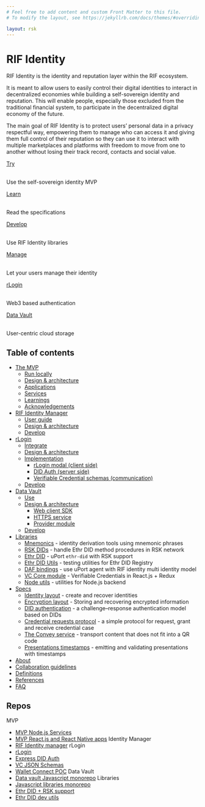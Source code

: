 ```yaml
---
# Feel free to add content and custom Front Matter to this file.
# To modify the layout, see https://jekyllrb.com/docs/themes/#overriding-theme-defaults

layout: rsk
---
```


# RIF Identity

RIF Identity is the identity and reputation layer within the RIF ecosystem.

It is meant to allow users to easily control their digital identities to interact in decentralized economies while building a self-sovereign identity and reputation. This will enable people, especially those excluded from the traditional financial system, to participate in the decentralized digital economy of the future.

The main goal of RIF Identity is to protect users’ personal data in a privacy respectful way, empowering them to manage who can access it and giving them full control of their reputation so they can use it to interact with multiple marketplaces and platforms with freedom to move from one to another without losing their track record, contacts and social value.

<div class="container the-stack">
  <div class="row rif_blue_text">
    <div class="col">
      <div class="rns-index-box">
        <a href="mvp">Try</a>
        <br />
        <br />
        <p>Use the self-sovereign identity MVP</p>
      </div>
    </div>
    <div class="col">
      <div class="rns-index-box">
        <a href="specs">Learn</a>
        <br />
        <br />
        <p>Read the specifications</p>
      </div>
    </div>
  </div>
  <div class="row rif_blue_text">
    <div class="col">
      <div class="rns-index-box">
        <a href="libraries">Develop</a>
        <br />
        <br />
        <p>Use RIF Identity libraries</p>
      </div>
    </div>
    <div class="col">
      <div class="rns-index-box">
        <a href="manager">Manage</a>
        <br />
        <br />
        <p>Let your users manage their identity</p>
      </div>
    </div>
  </div>
  <div class="row rif_blue_text">
    <div class="col">
      <div class="rns-index-box">
        <a href="rlogin">rLogin</a>
        <br />
        <br />
        <p>Web3 based authentication</p>
      </div>
    </div>
    <div class="col">
      <div class="rns-index-box">
        <a href="data-vault">Data Vault</a>
        <br />
        <br />
        <p>User-centric cloud storage</p>
      </div>
    </div>
  </div>
</div>

## Table of contents

- [The MVP](mvp)
  - [Run locally](mvp/run)
  - [Design & architecture](mvp/architecture)
  - [Applications](mvp/applications)
  - [Services](mvp/services)
  - [Learnings](mvp/learnings)
  - [Acknowledgements](mvp/acknowledgements)
- [RIF Identity Manager](manager)
  - [User guide](manager/user-guide)
  - [Design & architecture](manager/architecture)
  - [Develop](manager/develop)
- [rLogin](rlogin)
  - [Integrate](rlogin/integrate)
  - [Design & architecture](rlogin/architecture)
  - [Implementation](rlogin/implementation)
    - [rLogin modal (client side)](rlogin/implementation/modal)
    - [DID Auth (server side)](rlogin/implementation/express-did-auth)
    - [Verifiable Credential schemas (communication)](rlogin/implementation/vc-json-schemas)
  - [Develop](rlogin/develop)
- [Data Vault](data-vault)
  - [Use](data-vault/use)
  - [Design & architecture](data-vault/architecture)
    - [Web client SDK](data-vault/architecture/client)
    - [HTTPS service](data-vault/architecture/service)
    - [Provider module](data-vault/architecture/provider)
  - [Develop](data-vault/develop)
- [Libraries](libraries)
  - [Mnemonics](libraries/mnemonics) - identity derivation tools using mnemonic phrases
  - [RSK DIDs](libraries/rsk-ethr-did) - handle Ethr DID method procedures in RSK network
  - [Ethr DID](libraries/ethr-did) - uPort `ethr-did` with RSK support
  - [Ethr DID Utils](libraries/ethr-did-utils) - testing utilities for Ethr DID Registry
  - [DAF bindings](libraries/daf) - use uPort agent with RIF identity multi identity model
  - [VC Core module](libraries/core) - Verifiable Credentials in React.js + Redux
  - [Node utils](libraries/node-utils) - utilities for Node.js backend
- [Specs](specs)
  - [Identity layout](specs/identity-layout) - create and recover identities
  - [Encryption layout](specs/encryption-layout) - Storing and recovering encrypted information
  - [DID authentication](specs/did-auth) - a challenge–response authentication model based on DIDs
  - [Credential requests protocol](specs/credential-requests) - a simple protocol for request, grant and receive credential case
  - [The Convey service](specs/convey-service) - transport content that does not fit into a QR code
  - [Presentations timestamps](specs/presentation-timestamps) - emitting and validating presentations with timestamps
- [About](about)
- [Collaboration guidelines](contribute)
- [Definitions](definitions)
- [References](references)
- [FAQ](faq)

## Repos

MVP
- [MVP Node.js Services](https://github.com/rsksmart/rif-identity-services)
- [MVP React.js and React Native apps](https://github.com/rsksmart/rif-identity-ui)
Identity Manager
- [RIF Identity manager](https://github.com/rsksmart/rif-identity-manager)
rLogin
- [rLogin](https://github.com/rsksmart/rLogin)
- [Express DID Auth](https://github.com/rsksmart/rif-identity.js/tree/develop/packages/express-did-auth)
- [VC JSON Schemas](https://github.com/rsksmart/vc-json-schemas)
- [Wallet Connect POC](https://github.com/rsksmart/RSKWalletConnect)
Data Vault
- [Data vault Javascript monorepo](https://github.com/rsksmart/rif-data-vault)
Libraries
- [Javascript libraries monorepo](https://github.com/rsksmart/rif-identity.js)
- [Ethr DID + RSK support](https://github.com/rsksmart/ethr-did)
- [Ethr DID dev utils](https://github.com/rsksmart/ethr-did-utils)
